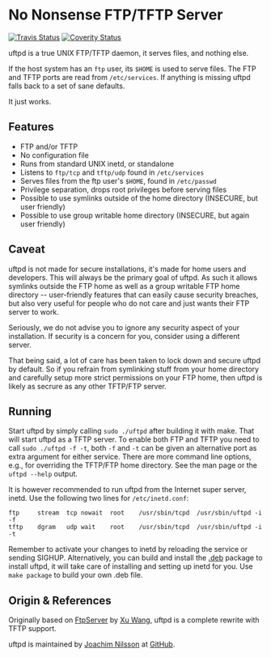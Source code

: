 No Nonsense FTP/TFTP Server
===========================
[![Travis Status]][Travis] [![Coverity Status]][Coverity Scan]

uftpd is a true UNIX FTP/TFTP daemon, it serves files, and nothing else.

If the host system has an `ftp` user, its `$HOME` is used to serve
files.  The FTP and TFTP ports are read from `/etc/services`.  If
anything is missing uftpd falls back to a set of sane defaults.

It just works.


Features
--------

* FTP and/or TFTP
* No configuration file
* Runs from standard UNIX inetd, or standalone
* Listens to `ftp/tcp` and `tftp/udp` found in `/etc/services`
* Serves files from the ftp user's `$HOME`, found in `/etc/passwd`
* Privilege separation, drops root privileges before serving files
* Possible to use symlinks outside of the home directory (INSECURE,
  but user friendly)
* Possible to use group writable home directory (INSECURE, but again
  user friendly)


Caveat
------

uftpd is not made for secure installations, it's made for home users and
developers.  This will always be the primary goal of uftpd.  As such it
allows symlinks outside the FTP home as well as a group writable FTP
home directory -- user-friendly features that can easily cause security
breaches, but also very useful for people who do not care and just wants
their FTP server to work.

Seriously, we do not advise you to ignore any security aspect of your
installation.  If security is a concern for you, consider using a
different server.

That being said, a lot of care has been taken to lock down and secure
uftpd by default.  So if you refrain from symlinking stuff from your
home directory and carefully setup more strict permissions on your FTP
home, then uftpd is likely as secrure as any other TFTP/FTP server.


Running
-------

Start uftpd by simply calling `sudo ./uftpd` after building it with
make.  That will start uftpd as a TFTP server.  To enable both FTP and
TFTP you need to call `sudo ./uftpd -f -t`, both `-f` and `-t` can be
given an alternative port as extra argument for either service.  There
are more command line options, e.g., for overriding the TFTP/FTP home
directory.  See the man page or the <kdb>`uftpd --help`</kdb> output.

It is however recommended to run uftpd from the Internet super server,
inetd.  Use the following two lines for `/etc/inetd.conf`:

    ftp		stream	tcp	nowait	root	/usr/sbin/tcpd	/usr/sbin/uftpd -i -f
    tftp	dgram	udp	wait	root	/usr/sbin/tcpd	/usr/sbin/uftpd -i -t

Remember to activate your changes to inetd by reloading the service or
sending SIGHUP.  Alternatively, you can build and install the [.deb]
package to install uftpd, it will take care of installing and setting up
inetd for you.  Use `make package` to build your own .deb file.


Origin & References
-------------------

Originally based on [FtpServer] by [Xu Wang], uftpd is a complete
rewrite with TFTP support.

uftpd is maintained by [Joachim Nilsson] at [GitHub].

[.deb]:            http://ftp.troglobit.com/uftpd/uftpd_1.7-1_amd64.deb
[Joachim Nilsson]: http://troglobit.com
[Xu Wang]:         https://github.com/xu-wang11/
[FtpServer]:       https://github.com/xu-wang11/FtpServer
[GitHub]:          https://github.com/troglobit/uftpd
[Travis]:          https://travis-ci.org/troglobit/uftpd
[Travis Status]:   https://travis-ci.org/troglobit/uftpd.png?branch=master
[Coverity Scan]:   https://scan.coverity.com/projects/2947
[Coverity Status]: https://scan.coverity.com/projects/2947/badge.svg

